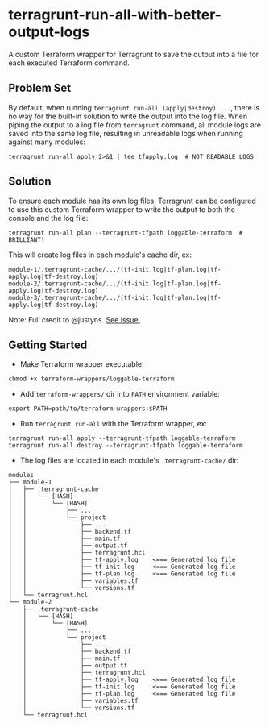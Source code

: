 # terragrunt-run-all-with-better-output-logs

A custom Terraform wrapper for Terragrunt to save the output into a file for each executed Terraform command.

## Problem Set

By default, when running `terragrunt run-all (apply|destroy) ...`, there is no way for the built-in solution to write
the output into the log file. When piping the output to a log file from `terragrunt` command, all module logs are saved
into the same log file, resulting in unreadable logs when running against many modules:

```shell
terragrunt run-all apply 2>&1 | tee tfapply.log  # NOT READABLE LOGS
```

## Solution

To ensure each module has its own log files, Terragrunt can be configured to use this custom Terraform wrapper to write
the output to both the console and the log file:

```shell
terragrunt run-all plan --terragrunt-tfpath loggable-terraform  # BRILLIANT!
```

This will create log files in each module's cache dir, ex:

```text
module-1/.terragrunt-cache/.../(tf-init.log|tf-plan.log|tf-apply.log|tf-destroy.log)
module-2/.terragrunt-cache/.../(tf-init.log|tf-plan.log|tf-apply.log|tf-destroy.log)
module-3/.terragrunt-cache/.../(tf-init.log|tf-plan.log|tf-apply.log|tf-destroy.log)
```

Note: Full credit to @justyns. [See issue.](https://github.com/gruntwork-io/terragrunt/issues/74#issuecomment-471082576)

## Getting Started

- Make Terraform wrapper executable:

```shell
chmod +x terraform-wrappers/loggable-terraform  
```

- Add `terraform-wrappers/` dir into `PATH` environment variable:

```shell
export PATH=path/to/terraform-wrappers:$PATH  
```

- Run `terragrunt run-all` with the Terraform wrapper, ex:

```shell
terragrunt run-all apply --terragrunt-tfpath loggable-terraform  
terragrunt run-all destroy --terragrunt-tfpath loggable-terraform  
```

- The log files are located in each module's `.terragrunt-cache/` dir:

```text
modules
├── module-1
│   ├── .terragrunt-cache
│   │   └── [HASH]
│   │       └── [HASH]
│   │           ├── ...
│   │           └── project
│   │               ├── ...
│   │               ├── backend.tf
│   │               ├── main.tf
│   │               ├── output.tf
│   │               ├── terragrunt.hcl
│   │               ├── tf-apply.log    <=== Generated log file
│   │               ├── tf-init.log     <=== Generated log file
│   │               ├── tf-plan.log     <=== Generated log file
│   │               ├── variables.tf
│   │               └── versions.tf
│   └── terragrunt.hcl
└── module-2
    ├── .terragrunt-cache
    │   └── [HASH]
    │       └── [HASH]
    │           ├── ...
    │           └── project
    │               ├── ...
    │               ├── backend.tf
    │               ├── main.tf
    │               ├── output.tf
    │               ├── terragrunt.hcl
    │               ├── tf-apply.log    <=== Generated log file
    │               ├── tf-init.log     <=== Generated log file
    │               ├── tf-plan.log     <=== Generated log file
    │               ├── variables.tf
    │               └── versions.tf
    └── terragrunt.hcl
```